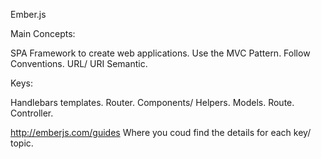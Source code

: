 Ember.js 

Main Concepts:

SPA Framework to create web applications.
Use the MVC Pattern.
Follow Conventions.
URL/ URI Semantic.

Keys:

Handlebars templates.
Router.
Components/ Helpers.
Models.
Route.
Controller.

http://emberjs.com/guides Where you coud find the details for each key/ topic.
